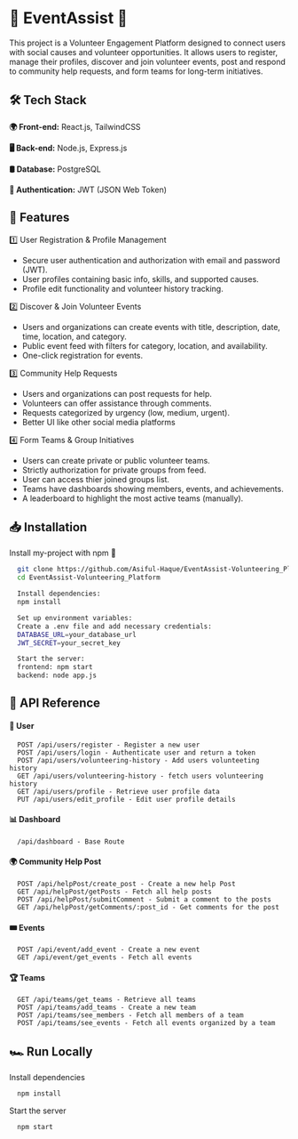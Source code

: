  
# 🤝 EventAssist 🤝

This project is a Volunteer Engagement Platform designed to connect users with social causes and volunteer opportunities. It allows users to register, manage their profiles, discover and join volunteer events, post and respond to community help requests, and form teams for long-term initiatives.



## 🛠️ Tech Stack

**🌍 Front-end:** React.js, TailwindCSS

**🖥️ Back-end:** Node.js, Express.js

**🛢️ Database:** PostgreSQL

**🔑 Authentication:** JWT (JSON Web Token)


## 🌟 Features
1️⃣ User Registration & Profile Management
- Secure user authentication and authorization with email and password (JWT).
- User profiles containing basic info, skills, and supported causes.
- Profile edit functionality and volunteer history tracking.

2️⃣ Discover & Join Volunteer Events
- Users and organizations can create events with title, description, date, time, location, and category.
- Public event feed with filters for category, location, and availability.
- One-click registration for events.

3️⃣ Community Help Requests
- Users and organizations can post requests for help.
- Volunteers can offer assistance through comments.
- Requests categorized by urgency (low, medium, urgent).
- Better UI like other social media platforms

4️⃣ Form Teams & Group Initiatives 
- Users can create private or public volunteer teams.
- Strictly authorization for private groups from feed.
- User can access thier joined groups list.
- Teams have dashboards showing members, events, and achievements.
- A leaderboard to highlight the most active teams (manually).









## 📥 Installation

Install my-project with npm 🚀

```bash
  git clone https://github.com/Asiful-Haque/EventAssist-Volunteering_Platform
  cd EventAssist-Volunteering_Platform
```
```bash
  Install dependencies:
  npm install
```
```bash
  Set up environment variables:
  Create a .env file and add necessary credentials:
  DATABASE_URL=your_database_url
  JWT_SECRET=your_secret_key
```

```bash
  Start the server:
  frontend: npm start
  backend: node app.js
```

## 🔗 API Reference

#### 👤 User 

```http
  POST /api/users/register - Register a new user
  POST /api/users/login - Authenticate user and return a token
  POST /api/users/volunteering-history - Add users volunteeting history
  GET /api/users/volunteering-history - fetch users volunteering history
  GET /api/users/profile - Retrieve user profile data
  PUT /api/users/edit_profile - Edit user profile details
```

#### 📊 Dashboard 

```http
  /api/dashboard - Base Route
```

#### 🌍 Community Help Post 

```http
  POST /api/helpPost/create_post - Create a new help Post
  GET /api/helpPost/getPosts - Fetch all help posts 
  POST /api/helpPost/submitComment - Submit a comment to the posts
  GET /api/helpPost/getComments/:post_id - Get comments for the post 
```

#### 🎟️ Events

```http
  POST /api/event/add_event - Create a new event
  GET /api/event/get_events - Fetch all events  
```

#### 🏆 Teams

```http
  GET /api/teams/get_teams - Retrieve all teams 
  POST /api/teams/add_teams - Create a new team 
  POST /api/teams/see_members - Fetch all members of a team 
  POST /api/teams/see_events - Fetch all events organized by a team   
```



## 🏎️ Run Locally



Install dependencies

```bash
  npm install
```

Start the server

```bash
  npm start
```

